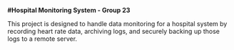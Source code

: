 **#Hospital Monitoring System - Group 23**

This project is designed to handle data monitoring for a hospital system by recording heart rate data, archiving logs, and securely backing up those logs to a remote server.

